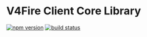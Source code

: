 V4Fire Client Core Library
==========================

[![npm version](https://badge.fury.io/js/%40v4fire%2Fclient.svg)](https://badge.fury.io/js/%40v4fire%2Fclient)
[![build status](https://github.com/v4fire/Client/workflows/build/badge.svg?branch=master)](https://github.com/V4Fire/Client/actions?query=workflow%3Abuild)
